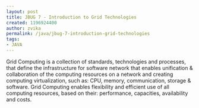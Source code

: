 ```yaml
---
layout: post
title: JBUG 7 - Introduction to Grid Technologies
created: 1196924400
author: zvika
permalink: /java/jbug-7-introduction-grid-technologies
tags:
- JAVA
---
```

<p>Grid Computing is a collection of standards, technologies and processes, that define the infrastructure for software network that enables unification &amp; collaboration of the computing resources on a network and creating computing virtualization, such as: CPU, memory, communication, storage &amp; software. Grid Computing enables flexibility and efficient use of all computing resources, based on their: performance, capacities, availability and costs.</p>

